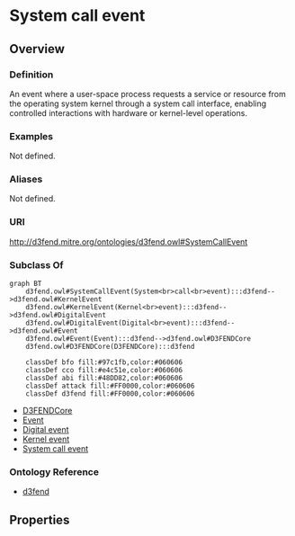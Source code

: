 # System call event

## Overview

### Definition
An event where a user-space process requests a service or resource from the operating system kernel through a system call interface, enabling controlled interactions with hardware or kernel-level operations.

### Examples
Not defined.

### Aliases
Not defined.

### URI
http://d3fend.mitre.org/ontologies/d3fend.owl#SystemCallEvent

### Subclass Of
```mermaid
graph BT
    d3fend.owl#SystemCallEvent(System<br>call<br>event):::d3fend-->d3fend.owl#KernelEvent
    d3fend.owl#KernelEvent(Kernel<br>event):::d3fend-->d3fend.owl#DigitalEvent
    d3fend.owl#DigitalEvent(Digital<br>event):::d3fend-->d3fend.owl#Event
    d3fend.owl#Event(Event):::d3fend-->d3fend.owl#D3FENDCore
    d3fend.owl#D3FENDCore(D3FENDCore):::d3fend
    
    classDef bfo fill:#97c1fb,color:#060606
    classDef cco fill:#e4c51e,color:#060606
    classDef abi fill:#48DD82,color:#060606
    classDef attack fill:#FF0000,color:#060606
    classDef d3fend fill:#FF0000,color:#060606
```

- [D3FENDCore](/docs/ontology/reference/model/D3FENDCore/D3FENDCore.md)
- [Event](/docs/ontology/reference/model/D3FENDCore/Event/Event.md)
- [Digital event](/docs/ontology/reference/model/D3FENDCore/Event/Digital%20event/Digital%20event.md)
- [Kernel event](/docs/ontology/reference/model/D3FENDCore/Event/Digital%20event/Kernel%20event/Kernel%20event.md)
- [System call event](/docs/ontology/reference/model/D3FENDCore/Event/Digital%20event/Kernel%20event/System%20call%20event/System%20call%20event.md)


### Ontology Reference
- [d3fend](http://d3fend.mitre.org/ontologies/d3fend.owl#)

## Properties
